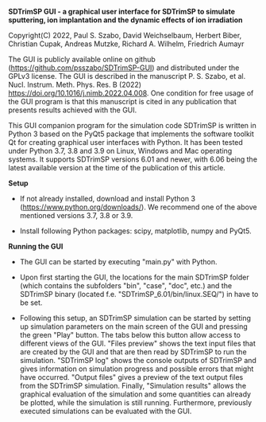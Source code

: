 **SDTrimSP GUI - a graphical user interface for SDTrimSP to simulate sputtering, ion implantation and the dynamic effects of ion irradiation**

Copyright(C) 2022, Paul S. Szabo, David Weichselbaum, Herbert Biber, Christian Cupak, Andreas Mutzke, Richard A. Wilhelm, Friedrich Aumayr

The GUI is publicly available online on github (https://github.com/psszabo/SDTrimSP-GUI) and distributed under the GPLv3 license. The GUI is described in the manuscript 
P. S. Szabo, et al. Nucl. Instrum. Meth. Phys. Res. B  (2022) https://doi.org/10.1016/j.nimb.2022.04.008. One condition for free usage of the GUI program is that this manuscript is cited in any publication that presents results achieved with the GUI.

This GUI companion program for the simulation code SDTrimSP is written in Python 3 based on the PyQt5 package that implements the software  toolkit Qt for creating graphical user interfaces with Python. It has been tested under Python 3.7, 3.8 and 3.9 on Linux, Windows and Mac operating systems. It supports SDTrimSP versions 6.01 and newer, with 6.06 being the latest available version at the time of the publication of this article.

**Setup**

- 	If not already installed, download and install Python 3 (https://www.python.org/downloads/). We recommend one of the above mentioned versions 3.7, 3.8 or 3.9. 

-	Install following Python packages: scipy, matplotlib, numpy and PyQt5. 

**Running the GUI**

-	The GUI can be started by executing "main.py" with Python.

-	Upon first starting the GUI, the locations for the main SDTrimSP folder (which contains the subfolders "bin", "case", "doc", etc.) and the SDTrimSP binary (located f.e. "SDTrimSP_6.01/bin/linux.SEQ/") in have to be set. 

-	Following this setup, an SDTrimSP simulation can be started by setting up simulation parameters on the main	screen of the GUI and pressing the green "Play" button. The tabs below this button allow access to different views of the GUI. "Files preview" shows the text input files that are created by the GUI and that are then read by SDTrimSP to run the simulation. "SDTrimSP log" shows the console outputs of SDTrimSP and gives 	information on simulation progress and possible errors that might have occurred. "Output files" gives a preview of the text output files from the SDTrimSP simulation. Finally, "Simulation results" allows the graphical evaluation of the simulation and some quantities can already be plotted, while the simulation is still running. Furthermore, previously executed simulations can be evaluated with the GUI.
